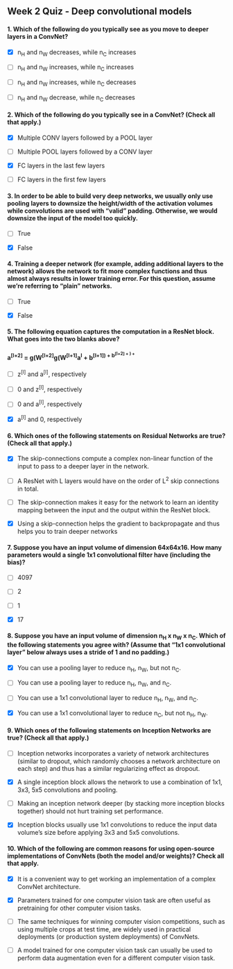 ## Week 2 Quiz - Deep convolutional models


#### 1. Which of the following do you typically see as you move to deeper layers in a ConvNet?

- [x] n<sub>H</sub> and n<sub>W</sub> decreases, while n<sub>C</sub> increases
- [ ] n<sub>H</sub> and n<sub>W</sub> increases, while n<sub>C</sub> increases
- [ ] n<sub>H</sub> and n<sub>W</sub> increases, while n<sub>C</sub> decreases
- [ ] n<sub>H</sub> and n<sub>W</sub> decrease, while n<sub>C</sub> decreases


#### 2. Which of the following do you typically see in a ConvNet? (Check all that apply.)


- [x] Multiple CONV layers followed by a POOL layer
- [ ] Multiple POOL layers followed by a CONV layer
- [x] FC layers in the last few layers
- [ ] FC layers in the first few layers



#### 3. In order to be able to build very deep networks, we usually only use pooling layers to downsize the height/width of the activation volumes while convolutions are used with “valid” padding. Otherwise, we would downsize the input of the model too quickly.

- [ ] True
- [x] False



#### 4. Training a deeper network (for example, adding additional layers to the network) allows the network to fit more complex functions and thus almost always results in lower training error. For this question, assume we’re referring to “plain” networks.

- [ ] True
- [x] False



#### 5. The following equation captures the computation in a ResNet block. What goes into the two blanks above?
#### a<sup>[l+2]</sup> = g(W<sup>[l+2]</sup>g(W<sup>[l+1]</sup>a<sup>l</sup> + b<sup>[l+1]) + b<sup>[l+2] + ________) +________

- [ ] z<sup>[l]</sup> and a<sup>[l]</sup>, respectively
- [ ] 0 and z<sup>[l]</sup>, respectively
- [ ] 0 and a<sup>[l]</sup>, respectively
- [x] a<sup>[l]</sup> and 0, respectively



#### 6. Which ones of the following statements on Residual Networks are true? (Check all that apply.)

- [x] The skip-connections compute a complex non-linear function of the input to pass to a deeper layer in the network.
- [ ] A ResNet with L layers would have on the order of L<sup>2</sup> skip connections in total.
- [ ] The skip-connection makes it easy for the network to learn an identity mapping between the input and the output within the ResNet block.
- [x] Using a skip-connection helps the gradient to backpropagate and thus helps you to train deeper networks



#### 7. Suppose you have an input volume of dimension 64x64x16. How many parameters would a single 1x1 convolutional filter have (including the bias)?


- [ ] 4097
- [ ] 2
- [ ] 1
- [x] 17


#### 8. Suppose you have an input volume of dimension n<sub>H</sub> x n<sub>W</sub> x n<sub>C</sub>. Which of the following statements you agree with? (Assume that “1x1 convolutional layer” below always uses a stride of 1 and no padding.)

- [x] You can use a pooling layer to reduce n<sub>H</sub>, n<sub>W</sub>, but not n<sub>C</sub>.
- [ ] You can use a pooling layer to reduce  n<sub>H</sub>, n<sub>W</sub>, and n<sub>C</sub>.
- [ ] You can use a 1x1 convolutional layer to reduce  n<sub>H</sub>, n<sub>W</sub>, and n<sub>C</sub>.
- [x] You can use a 1x1 convolutional layer to reduce n<sub>C</sub>, but not n<sub>H</sub>, n<sub>W</sub>.



#### 9. Which ones of the following statements on Inception Networks are true? (Check all that apply.)

- [ ] Inception networks incorporates a variety of network architectures (similar to dropout, which randomly chooses a network architecture on each step) and thus has a similar regularizing effect as dropout.
- [x] A single inception block allows the network to use a combination of 1x1, 3x3, 5x5 convolutions and pooling.
- [ ] Making an inception network deeper (by stacking more inception blocks together) should not hurt training set performance.
- [x] Inception blocks usually use 1x1 convolutions to reduce the input data volume’s size before applying 3x3 and 5x5 convolutions.



#### 10. Which of the following are common reasons for using open-source implementations of ConvNets (both the model and/or weights)? Check all that apply.

- [x] It is a convenient way to get working an implementation of a complex ConvNet architecture.
- [x] Parameters trained for one computer vision task are often useful as pretraining for other computer vision tasks.
- [ ] The same techniques for winning computer vision competitions, such as using multiple crops at test time, are widely used in practical deployments (or production system deployments) of ConvNets.
- [ ] A model trained for one computer vision task can usually be used to perform data augmentation even for a different computer vision task.

